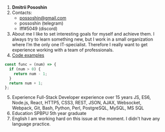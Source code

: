 1. __Dmitrii Pososhin__
2. Contacts:
     * possoshin@gmail.com
     * possoshin (telegram)
     * Iff#5049 (discord)
3. About me
I like to set interesting goals for myself and achieve them. I always try to learn something new, but I work in a small organization where I’m the only one IT-specialist. Therefore I really want to get experience working with a team of professionals.
4. [Code examples](https://www.codewars.com/kata/reviews/53e612fe7e5c2caffd0000ef/groups/6060b8a5b240df000101ab79)
```javascript
const func = (num) => {
  if (num > 0) {
    return num - 1;
  }
  return num + 1;
};
```
5. Experience
Full-Stack Developer experience over 15 years JS, ES6, Node.js, React, HTTP5, CSS3, REST, JSON, AJAX, Websocket, Webpack, Git, Bash, Python, Perl, PostgreSQL, MySQL, MS SQL
6. Education
SPBPU 5th year graduate
7. English
I am working hard on this issue at the moment. I didn't have any language practice.